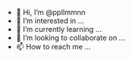 - 👋 Hi, I’m @ppllmmnn
- 👀 I’m interested in ...
- 🌱 I’m currently learning ...
- 💞️ I’m looking to collaborate on ...
- 📫 How to reach me ...

<!---
ppllmmnn/ppllmmnn is a ✨ special ✨ repository because its `README.md` (this file) appears on your GitHub profile.
You can click the Preview link to take a look at your changes.
--->

